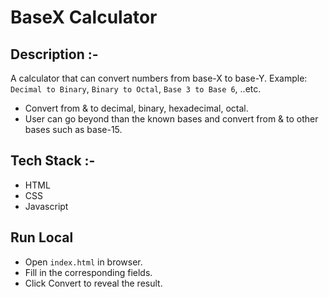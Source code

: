 # BaseX Calculator

## Description :-

A calculator that can convert numbers from base-X to base-Y. Example: `` Decimal to Binary ``, `` Binary to Octal ``, `` Base 3 to Base 6 ``, ..etc.

- Convert from & to decimal, binary, hexadecimal, octal.
- User can go beyond than the known bases and convert from & to other bases such as base-15.

## Tech Stack :-

- HTML
- CSS
- Javascript

## Run Local

* Open `index.html` in browser.
* Fill in the corresponding fields.
* Click Convert to reveal the result.
